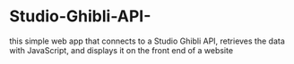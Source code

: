 # Studio-Ghibli-API-
this simple web app that connects to a Studio Ghibli API, retrieves the data with JavaScript, and displays it on the front end of a website
